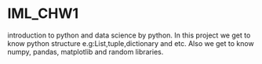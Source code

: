 # IML_CHW1
introduction to python and data science by python.
In this project we get to know python structure e.g:List,tuple,dictionary and etc.
Also we get to know numpy, pandas, matplotlib and random libraries.
